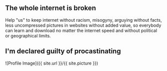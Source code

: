 ## The whole internet is broken

Help "us" to keep internet without racism, misogyny, arguying without facts, less
uncompressed pictures in websites without added value, so everybody can learn and
download no matter the internet speed and without political or geographical limits. 



## I'm declared guilty of procastinating


![Profile Image]({{ site.url }}/{{ site.picture }})
